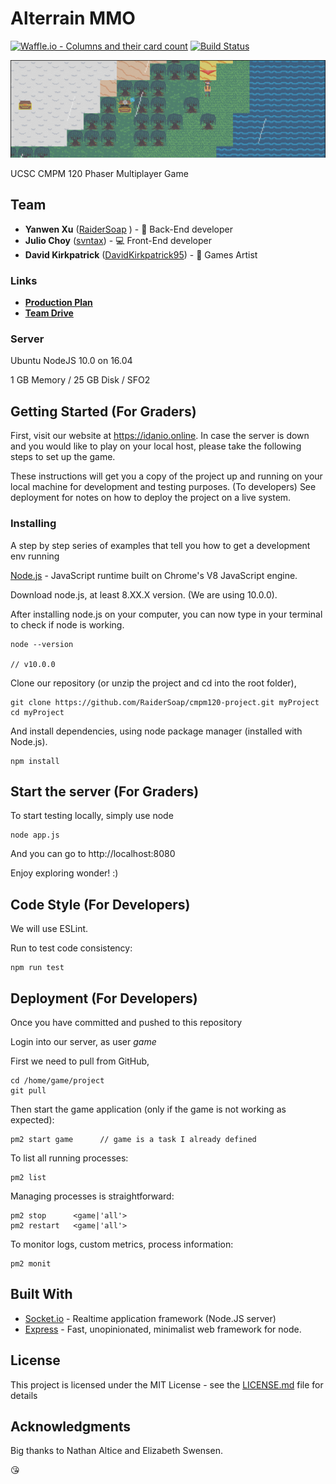 
# Alterrain MMO

[![Waffle.io - Columns and their card count](https://badge.waffle.io/RaiderSoap/cmpm120-project.png?columns=all)](https://waffle.io/RaiderSoap/cmpm120-project?utm_source=badge)
[![Build Status](https://travis-ci.org/RaiderSoap/cmpm120-project.svg?branch=master)](https://travis-ci.org/RaiderSoap/cmpm120-project)

![idanio](./idanio.gif)

UCSC CMPM 120 Phaser Multiplayer Game

## Team

* **Yanwen Xu** ([RaiderSoap](https://github.com/RaiderSoap) ) - :floppy_disk: Back-End developer
* **Julio Choy** ([svntax](https://github.com/svntax)) - :computer: Front-End developer
* **David Kirkpatrick** ([DavidKirkpatrick95](https://github.com/DavidKirkpatrick95)) - :art: Games Artist

### Links

* **[Production Plan](https://docs.google.com/spreadsheets/d/1j9RkvIJDULHMqaTGhHoymikjDXNxcCUxKwtvIhiS2I4/edit?usp=drive_web&ouid=101774301194820727572)**
* **[Team Drive](https://drive.google.com/drive/u/1/folders/0AAoaaZ8jLRMSUk9PVA)**

### Server

Ubuntu NodeJS 10.0 on 16.04

1 GB Memory / 25 GB Disk / SFO2

## Getting Started (For Graders)

First, visit our website at https://idanio.online. In case the server is down and you would like to play on your local host, please take the following steps to set up the game.  

These instructions will get you a copy of the project up and running on your local machine for development and testing purposes. (To developers) See deployment for notes on how to deploy the project on a live system.

### Installing

A step by step series of examples that tell you how to get a development env running

[Node.js](https://nodejs.org/en/) - JavaScript runtime built on Chrome's V8 JavaScript engine. 

Download node.js, at least 8.XX.X version. (We are using 10.0.0).

After installing node.js on your computer, you can now type in your terminal to check if node is working.

```
node --version

// v10.0.0
```

Clone our repository (or unzip the project and cd into the root folder),

```
git clone https://github.com/RaiderSoap/cmpm120-project.git myProject
cd myProject
```

And install dependencies, using node package manager (installed with Node.js).

```
npm install
```

## Start the server (For Graders)

To start testing locally, simply use node

```
node app.js
```

And you can go to http://localhost:8080

Enjoy exploring wonder!
:) 

## Code Style (For Developers)

We will use ESLint.

Run to test code consistency:

```
npm run test
```

## Deployment (For Developers)

Once you have committed and pushed to this repository

Login into our server, as user *game*


First we need to pull from GitHub,

```
cd /home/game/project
git pull
```

Then start the game application (only if the game is not working as expected):

```
pm2 start game      // game is a task I already defined
```

To list all running processes:

```
pm2 list
```

Managing processes is straightforward:

```
pm2 stop      <game|'all'>
pm2 restart   <game|'all'>
```

To monitor logs, custom metrics, process information:

```
pm2 monit
```

## Built With

* [Socket.io](http://socket.io) - Realtime application framework (Node.JS server)
* [Express](https://expressjs.com/) - Fast, unopinionated, minimalist web framework for node.

## License

This project is licensed under the MIT License - see the [LICENSE.md](LICENSE.md) file for details

## Acknowledgments

Big thanks to Nathan Altice and Elizabeth Swensen.

:kissing_heart:
